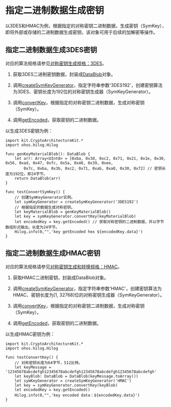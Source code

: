 # 指定二进制数据生成密钥

以3DES和HMAC为例，根据指定的对称密钥二进制数据，生成密钥（SymKey），即将外部或存储的二进制数据生成密钥，该对象可用于后续的加解密等操作。

## 指定二进制数据生成3DES密钥

对应的算法规格请参见[对称密钥生成规格：3DES](./cj-crypto-sym-key-generation-conversion-spec.md#3des)。

1. 获取3DES二进制密钥数据，封装成[DataBlob](../../../../reference/source_zh_cn/CryptoArchitectureKit/cj-apis-crypto.md#struct-datablob)对象。

2. 调用[createSymKeyGenerator](../../../../reference/source_zh_cn/CryptoArchitectureKit/cj-apis-crypto.md#func-createsymkeygeneratorstring)，指定字符串参数'3DES192'，创建密钥算法为3DES、密钥长度为192位的对称密钥生成器（SymKeyGenerator）。

3. 调用[convertKey](../../../../reference/source_zh_cn/CryptoArchitectureKit/cj-apis-crypto.md#func-convertkeydatablob)，根据指定的对称密钥二进制数据，生成对称密钥（SymKey）。

4. 调用[getEncoded](../../../../reference/source_zh_cn/CryptoArchitectureKit/cj-apis-crypto.md#func-getencoded)，获取密钥的二进制数据。

以生成3DES密钥为例：

<!-- compile -->

```cangjie
import kit.CryptoArchitectureKit.*
import ohos.hilog.Hilog

func genKeyMaterialBlob(): DataBlob {
    let arr: Array<UInt8> = [0xba, 0x3d, 0xc2, 0x71, 0x21, 0x1e, 0x30, 0x56, 0xad, 0x47, 0xfc, 0x5a, 0x46, 0x39, 0xee,
        0x7c, 0xba, 0x3b, 0xc2, 0x71, 0xab, 0xa0, 0x30, 0x72] // 密钥长度为192位，即24字节。
    return DataBlob(arr)
}

func testConvertSymKey() {
    // 创建SymKeyGenerator实例。
    let symKeyGenerator = createSymKeyGenerator('3DES192')
    // 根据指定的数据生成对称密钥。
    let keyMaterialBlob = genKeyMaterialBlob()
    let key = symKeyGenerator.convertKey(keyMaterialBlob)
    let encodedKey = key.getEncoded() // 获取对称密钥的二进制数据，并以字节数组形式输出。长度为24字节。
    Hilog.info(0,"",'key getEncoded hex ${encodedKey.data}')
}
```

## 指定二进制数据生成HMAC密钥

对应的算法规格请参见[对称密钥生成和转换规格：HMAC](./cj-crypto-sym-key-generation-conversion-spec.md#hmac)。

1. 获取HMAC二进制密钥，封装成DataBlob对象。

2. 调用[createSymKeyGenerator](../../../../reference/source_zh_cn/CryptoArchitectureKit/cj-apis-crypto.md#func-createsymkeygeneratorstring)，指定字符串参数'HMAC'，创建密钥算法为HMAC、密钥长度为[1, 32768]位的对称密钥生成器（SymKeyGenerator）。

3. 调用[convertKey](../../../../reference/source_zh_cn/CryptoArchitectureKit/cj-apis-crypto.md#func-convertkeydatablob)，根据指定的对称密钥二进制数据，生成对称密钥（SymKey）。

4. 调用[getEncoded](../../../../reference/source_zh_cn/CryptoArchitectureKit/cj-apis-crypto.md#func-getencoded)，获取密钥的二进制数据。

以生成HMAC密钥为例：

<!-- compile -->

```cangjie
import kit.CryptoArchitectureKit.*
import ohos.hilog.Hilog

func testConvertKey() {
    // 对称密钥长度为64字节，512比特。
    let keyMessage = '12345678abcdefgh12345678abcdefgh12345678abcdefgh12345678abcdefgh'
    let keyBlob: DataBlob = DataBlob(keyMessage.toArray())
    let symKeyGenerator = createSymKeyGenerator('HMAC')
    let key = symKeyGenerator.convertKey(keyBlob)
    let encodedKey = key.getEncoded()
    Hilog.info(0,"",'key encoded data：${encodedKey.data}')
}
```
